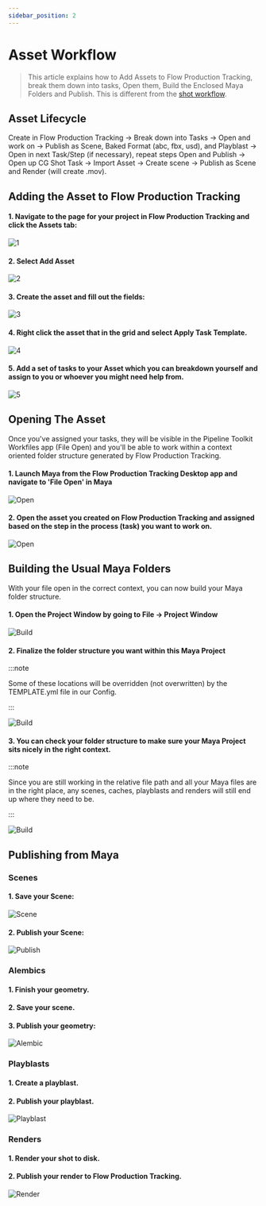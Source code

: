 ```yaml
---
sidebar_position: 2
---
```


# Asset Workflow

> This article explains how to Add Assets to Flow Production Tracking, break them down into tasks, Open them, Build the Enclosed Maya Folders and Publish. This is different from the [shot workflow](/docs/artist/shot_workflow).

## Asset Lifecycle

Create in Flow Production Tracking -> Break down into Tasks -> Open and work on -> Publish as Scene, Baked Format (abc, fbx, usd), and Playblast -> Open in next Task/Step (if necessary), repeat steps Open and Publish -> Open up CG Shot Task -> Import Asset -> Create scene -> Publish as Scene and Render (will create .mov).

##  Adding the Asset to Flow Production Tracking

#### 1. Navigate to the page for your project in Flow Production Tracking and click the Assets tab:

![1](./1.png)

#### 2. Select Add Asset

![2](./2.png)

#### 3. Create the asset and fill out the fields:

![3](./3.png)

#### 4. Right click the asset that in the grid and select Apply Task Template.

![4](./4.png)

#### 5. Add a set of tasks to your Asset which you can breakdown yourself and assign to you or whoever you might need help from.

![5](./5.png)


## Opening The Asset

Once you've assigned your tasks, they will be visible in the Pipeline Toolkit Workfiles app (File Open) and you'll be able to work within a context oriented folder structure generated by Flow Production Tracking.

#### 1. Launch Maya from the Flow Production Tracking Desktop app and navigate to 'File Open' in Maya

![Open](./open1.png)

#### 2. Open the asset you created on Flow Production Tracking and assigned based on the step in the process (task) you want to work on.

![Open](./open2.png)

## Building the Usual Maya Folders

With your file open in the correct context, you can now build your Maya folder structure.

#### 1. Open the Project Window by going to File -> Project Window

![Build](./build1.png)

#### 2. Finalize the folder structure you want within this Maya Project

:::note

Some of these locations will be overridden (not overwritten) by the TEMPLATE.yml file in our Config.

:::

![Build](./build2.png)

#### 3. You can check your folder structure to make sure your Maya Project sits nicely in the right context.

:::note

Since you are still working in the relative file path and all your Maya files are in the right place, any scenes, caches, playblasts and renders will still end up where they need to be.

:::

![Build](./build3.png)

## Publishing from Maya

### Scenes

#### 1. Save your Scene:

![Scene](./scene.png)

#### 2. Publish your Scene:

![Publish](./publish.png)

### Alembics

#### 1. Finish your geometry.

#### 2. Save your scene.

#### 3. Publish your geometry:

![Alembic](./alembic.png)

### Playblasts

#### 1. Create a playblast.

#### 2. Publish your playblast.

![Playblast](./playblast.png)

### Renders

#### 1. Render your shot to disk.

#### 2. Publish your render to Flow Production Tracking.

![Render](./render.png)
